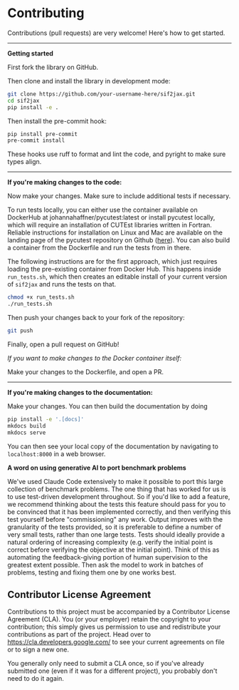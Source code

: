 # Contributing

Contributions (pull requests) are very welcome! Here's how to get started.

---

**Getting started**

First fork the library on GitHub.

Then clone and install the library in development mode:

```bash
git clone https://github.com/your-username-here/sif2jax.git
cd sif2jax
pip install -e .
```

Then install the pre-commit hook:

```bash
pip install pre-commit
pre-commit install
```

These hooks use ruff to format and lint the code, and pyright to make sure types align.

---

**If you're making changes to the code:**

Now make your changes. Make sure to include additional tests if necessary.

To run tests locally, you can either use the container available on DockerHub at johannahaffner/pycutest:latest or install pycutest locally, which will require an installation of CUTEst libraries written in Fortran. 
Reliable instructions for installation on Linux and Mac are available on the landing page of the pycutest repository on Github ([here](https://github.com/jfowkes/pycutest)).
You can also build a container from the Dockerfile and run the tests from in there.

The following instructions are for the first approach, which just requires loading the pre-existing container from Docker Hub. 
This happens inside `run_tests.sh`, which then creates an editable install of your current version of `sif2jax` and runs the tests on that.

```bash
chmod +x run_tests.sh
./run_tests.sh
```

Then push your changes back to your fork of the repository:

```bash
git push
```

Finally, open a pull request on GitHub!

*If you want to make changes to the Docker container itself:*

Make your changes to the Dockerfile, and open a PR.

---

**If you're making changes to the documentation:**

Make your changes. You can then build the documentation by doing

```bash
pip install -e '.[docs]'
mkdocs build
mkdocs serve
```

You can then see your local copy of the documentation by navigating to `localhost:8000` in a web browser.

**A word on using generative AI to port benchmark problems** 

We've used Claude Code extensively to make it possible to port this large collection of benchmark problems.
The one thing that has worked for us is to use test-driven development throughout. So if you'd like to add a feature, we recommend thinking about the tests this feature should pass for you to be convinced that it has been implemented correctly, and then verifying this test yourself before "commissioning" any work. 
Output improves with the granularity of the tests provided, so it is preferable to define a number of very small tests, rather than one large tests. Tests should ideally provide a natural ordering of increasing complexity (e.g. verify the initial point is correct before verifying the objective at the initial point).
Think of this as automating the feedback-giving portion of human supervision to the greatest extent possible.
Then ask the model to work in batches of problems, testing and fixing them one by one works best.

## Contributor License Agreement

Contributions to this project must be accompanied by a Contributor License Agreement (CLA). 
You (or your employer) retain the copyright to your contribution; this simply gives us permission to use and redistribute your contributions as part of the project. Head over to <https://cla.developers.google.com/> 
to see your current agreements on file or to sign a new one.

You generally only need to submit a CLA once, so if you've already submitted one (even if it was for a different project), you probably don't need to do it again.